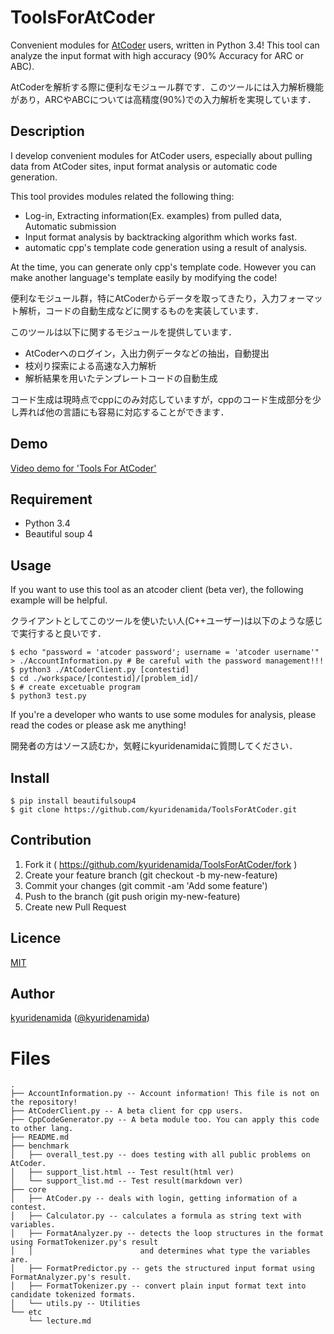 ToolsForAtCoder
====

Convenient modules for [AtCoder](http://atcoder.jp/) users, written in Python 3.4!
This tool can analyze the input format with high accuracy (90% Accuracy for ARC or ABC).

AtCoderを解析する際に便利なモジュール群です．このツールには入力解析機能があり，ARCやABCについては高精度(90%)での入力解析を実現しています．

## Description

I develop convenient modules for AtCoder users, especially about pulling data from AtCoder sites, input format analysis or automatic code generation.

This tool provides modules related the following thing:

- Log-in, Extracting information(Ex. examples) from pulled data, Automatic submission
- Input format analysis by backtracking algorithm which works fast.
- automatic cpp's template code generation using a result of analysis.

At the time, you can generate only cpp's template code.
However you can make another language's template easily by modifying the code!

便利なモジュール群，特にAtCoderからデータを取ってきたり，入力フォーマット解析，コードの自動生成などに関するものを実装しています．

このツールは以下に関するモジュールを提供しています．
- AtCoderへのログイン，入出力例データなどの抽出，自動提出
- 枝刈り探索による高速な入力解析
- 解析結果を用いたテンプレートコードの自動生成

コード生成は現時点でcppにのみ対応していますが，cppのコード生成部分を少し弄れば他の言語にも容易に対応することができます．

## Demo
[Video demo for 'Tools For AtCoder'](https://youtu.be/Ee3EWs_xHG8)

## Requirement

- Python 3.4
- Beautiful soup 4

## Usage


If you want to use this tool as an atcoder client (beta ver), the following example will be helpful. 

クライアントとしてこのツールを使いたい人(C++ユーザー)は以下のような感じで実行すると良いです．

```
$ echo "password = 'atcoder password'; username = 'atcoder username'" > ./AccountInformation.py # Be careful with the password management!!!
$ python3 ./AtCoderClient.py [contestid]
$ cd ./workspace/[contestid]/[problem_id]/
$ # create excetuable program
$ python3 test.py
```

If you're a developer who wants to use some modules for analysis, please read the codes or please ask me anything!

開発者の方はソース読むか，気軽にkyuridenamidaに質問してください．

## Install

```
$ pip install beautifulsoup4
$ git clone https://github.com/kyuridenamida/ToolsForAtCoder.git
```

## Contribution

1. Fork it ( https://github.com/kyuridenamida/ToolsForAtCoder/fork )
2. Create your feature branch (git checkout -b my-new-feature)
3. Commit your changes (git commit -am 'Add some feature')
4. Push to the branch (git push origin my-new-feature)
5. Create new Pull Request


## Licence

[MIT](https://github.com/kyuridenamida/ToolsForAtCoder/blob/master/LICENCE)

## Author

[kyuridenamida](https://github.com/kyuridenamida) ([@kyuridenamida](https://twitter.com/kyuridenamida))

# Files

```
.
├── AccountInformation.py -- Account information! This file is not on the repository!
├── AtCoderClient.py -- A beta client for cpp users.
├── CppCodeGenerator.py -- A beta module too. You can apply this code to other lang.
├── README.md 
├── benchmark
│   ├── overall_test.py -- does testing with all public problems on AtCoder. 
│   ├── support_list.html -- Test result(html ver)
│   └── support_list.md -- Test result(markdown ver)
├── core 
│   ├── AtCoder.py -- deals with login, getting information of a contest.
│   ├── Calculator.py -- calculates a formula as string text with variables.
│   ├── FormatAnalyzer.py -- detects the loop structures in the format using FormatTokenizer.py's result 
│   │                        and determines what type the variables are.
│   ├── FormatPredictor.py -- gets the structured input format using FormatAnalyzer.py's result.
│   ├── FormatTokenizer.py -- convert plain input format text into candidate tokenized formats.
│   └── utils.py -- Utilities
└── etc
    └── lecture.md
```
